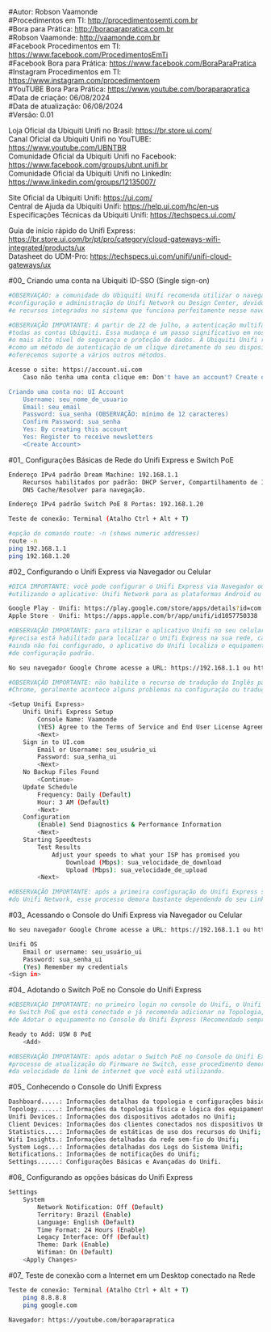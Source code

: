 #Autor: Robson Vaamonde<br>
#Procedimentos em TI: http://procedimentosemti.com.br<br>
#Bora para Prática: http://boraparapratica.com.br<br>
#Robson Vaamonde: http://vaamonde.com.br<br>
#Facebook Procedimentos em TI: https://www.facebook.com/ProcedimentosEmTi<br>
#Facebook Bora para Prática: https://www.facebook.com/BoraParaPratica<br>
#Instagram Procedimentos em TI: https://www.instagram.com/procedimentoem<br>
#YouTUBE Bora Para Prática: https://www.youtube.com/boraparapratica<br>
#Data de criação: 06/08/2024<br>
#Data de atualização: 06/08/2024<br>
#Versão: 0.01

Loja Oficial da Ubiquiti Unifi no Brasil: https://br.store.ui.com/<br>
Canal Oficial da Ubiquiti Unifi no YouTUBE: https://www.youtube.com/UBNTBR<br>
Comunidade Oficial da Ubiquiti Unifi no Facebook: https://www.facebook.com/groups/ubnt.unifi.br<br>
Comunidade Oficial da Ubiquiti Unifi no LinkedIn: https://www.linkedin.com/groups/12135007/

Site Oficial da Ubiquiti Unifi: https://ui.com/<br>
Central de Ajuda da Ubiquiti Unifi: https://help.ui.com/hc/en-us<br>
Especificações Técnicas da Ubiquiti Unifi: https://techspecs.ui.com/

Guia de início rápido do Unifi Express: https://br.store.ui.com/br/pt/pro/category/cloud-gateways-wifi-integrated/products/ux<br>
Datasheet do UDM-Pro: https://techspecs.ui.com/unifi/unifi-cloud-gateways/ux

#00_ Criando uma conta na Ubiquiti ID-SSO (Single sign-on)<br>
```bash
#OBSERVAÇÃO: a comunidade do Ubiquiti Unifi recomenda utilizar o navegador Google Chrome para a 
#configuração e administração do Unifi Network ou Design Center, devido a compatibilidade do Java 
#e recursos integrados no sistema que funciona perfeitamente nesse navegador.

#OBSERVAÇÃO IMPORTANTE: A partir de 22 de julho, a autenticação multifator será obrigatória para 
#todas as contas Ubiquiti. Essa mudança é um passo significativo em nosso compromisso de garantir 
#o mais alto nível de segurança e proteção de dados. A Ubiquiti Unifi recomenda usar o UI Verify
#como um método de autenticação de um clique diretamente do seu dispositivo móvel, mas também 
#oferecemos suporte a vários outros métodos.

Acesse o site: https://account.ui.com
	Caso não tenha uma conta clique em: Don't have an account? Create one.

Criando uma conta no: UI Account
	Username: seu_nome_de_usuario
	Email: seu_email
	Password: sua_senha (OBSERVAÇÃO: mínimo de 12 caracteres)
	Confirm Password: sua_senha
	Yes: By creating this account
	Yes: Register to receive newsletters
	<Create Account>
```

#01_ Configurações Básicas de Rede do Unifi Express e Switch PoE<br>
```bash
Endereço IPv4 padrão Dream Machine: 192.168.1.1
	Recursos habilitados por padrão: DHCP Server, Compartilhamento de Internet e
	DNS Cache/Resolver para navegação.

Endereço IPv4 padrão Switch PoE 8 Portas: 192.168.1.20

Teste de conexão: Terminal (Atalho Ctrl + Alt + T)

#opção do comando route: -n (shows numeric addresses)
route -n
ping 192.168.1.1
ping 192.168.1.20
```

#02_ Configurando o Unifi Express via Navegador ou Celular<br>
```bash
#DICA IMPORTANTE: você pode configurar o Unifi Express via Navegador ou Celular, nesse caso
#utilizando o aplicativo: Unifi Network para as plataformas Android ou Apple

Google Play - Unifi: https://play.google.com/store/apps/details?id=com.ubnt.easyunifi&hl=pt_BR&gl=US
Apple Store - Unifi: https://apps.apple.com/br/app/unifi/id1057750338

#OBSERVAÇÃO IMPORTANTE: para utilizar o aplicativo Unifi no seu celular o recurso de Bluetooth
#precisa está habilitado para localizar o Unifi Express na sua rede, caso o seu Unifi Express
#ainda não foi configurado, o aplicativo do Unifi localiza o equipamento e já começa o processo 
#de configuração padrão.

No seu navegador Google Chrome acesse a URL: https://192.168.1.1 ou https://unifi

#OBSERVAÇÃO IMPORTANTE: não habilite o recurso de tradução do Inglês para o Português do Google
#Chrome, geralmente acontece alguns problemas na configuração ou tradução do termo técnico.

<Setup Unifi Express>
	Unifi Unifi Express Setup
		Console Name: Vaamonde
		(YES) Agree to the Terms of Service and End User License Agreement
		<Next>
	Sign in to UI.com
		Email or Username: seu_usuário_ui
		Password: sua_senha_ui
		<Next>
	No Backup Files Found
		<Continue>
	Update Schedule
		Frequency: Daily (Default)
		Hour: 3 AM (Default)
		<Next>
	Configuration
		(Enable) Send Diagnostics & Performance Information
		<Next>
	Starting Speedtests
		Test Results
			Adjust your speeds to what your ISP has promised you
				Download (Mbps): sua_velocidade_de_download
				Upload (Mbps): sua_velocidade_de_upload
		<Next>

#OBSERVAÇÃO IMPORTANTE: após a primeira configuração do Unifi Express será feito o Update
#do Unifi Network, esse processo demora bastante dependendo do seu Link de Internet.
```

#03_ Acessando o Console do Unifi Express via Navegador ou Celular<br>
```bash
No seu navegador Google Chrome acesse a URL: https://192.168.1.1 ou https://unifi

Unifi OS
	Email or username: seu_usuário_ui
	Password: sua_senha_ui
	(Yes) Remember my credentials
<Sign in>
```

#04_ Adotando o Switch PoE no Console do Unifi Express<br>
```bash
#OBSERVAÇÃO IMPORTANTE: no primeiro login no console do Unifi, o Unifi Express já localiza
#o Switch PoE que está conectado e já recomenda adicionar na Topologia, fazendo o processo
#de Adotar o equipamento no Console do Unifi Express (Recomendado sempre)

Ready to Add: USW 8 PoE
	<Add>

#OBSERVAÇÃO IMPORTANTE: após adotar o Switch PoE no Console do Unifi Express é iniciado o 
#processo de atualização do Firmware no Switch, esse procedimento demora bastante dependendo
#da velocidade do link de internet que você está utilizando.
```

#05_ Conhecendo o Console do Unifi Express<br>
```bash
Dashboard.....: Informações detalhas da topologia e configurações básicas;
Topology......: Informações da topologia física e lógica dos equipamentos Unifi;
Unifi Devices.: Informações dos dispositivos adotados no Unifi;
Client Devices: Informações dos clientes conectados nos dispositivos Unifi;
Statistics....: Informações de estáticas de uso dos recursos do Unifi;
Wifi Insights.: Informações detalhadas da rede sem-fio do Unifi;
System Logs...: Informações detalhadas dos Logs do Sistema Unifi;
Notifications.: Informações de notificações do Unifi;
Settings......: Configurações Básicas e Avançadas do Unifi.
```

#06_ Configurando as opções básicas do Unifi Express<br>
```bash
Settings
	System
		Network Notification: Off (Default)
		Territory: Brazil (Enable)
		Language: English (Default)
		Time Format: 24 Hours (Enable)
		Legacy Interface: Off (Default)
		Theme: Dark (Enable)
		Wifiman: On (Default)
	<Apply Changes>
```

#07_ Teste de conexão com a Internet em um Desktop conectado na Rede<br>
```bash
Teste de conexão: Terminal (Atalho Ctrl + Alt + T)
	ping 8.8.8.8
	ping google.com

Navegador: https://youtube.com/boraparapratica
```